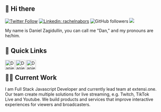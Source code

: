 ## 👋 Hi there

[![Twitter Follow](https://img.shields.io/twitter/follow/dnzgd?label=Follow)](https://twitter.com/intent/follow?screen_name=dnzgd)
[![Linkedin: rachelnabors](https://img.shields.io/badge/-dnzg-blue?style=flat-square&logo=Linkedin&logoColor=white&link=https://www.linkedin.com/in/dnzg/)](https://www.linkedin.com/in/dnzg/)
![GitHub followers](https://img.shields.io/github/followers/dnzg?label=Follow&style=social)
![](https://visitor-badge.glitch.me/badge?page_id=dnzg.dnzg)

My name is Daniel Zagidullin, you can call me "Dan," and my pronouns are he/him.

## 🔗 Quick Links

<a href="https://twitter.com/dnzgd">
  <img align="left" alt="Daniel Zagidullin | Twitter" width="32px" src="https://cdn.jsdelivr.net/npm/simple-icons@v3/icons/twitter.svg" />
</a>
<a href="https://www.linkedin.com/in/dnzg/">
  <img align="left" alt="Daniel Zagidullin | LinkedIn" width="32px" src="https://cdn.jsdelivr.net/npm/simple-icons@v3/icons/linkedin.svg" />
</a>
<a href="https://instagram.com/daniel.zagidullin/">
  <img align="left" alt="Daniel Zagidullin | Instagram" width="32px" src="https://cdn.jsdelivr.net/npm/simple-icons@v3/icons/instagram.svg" />
</a>
<br />

## 👨‍💻 Current Work

I am Full Stack Javascript Developer and currently lead team at extensi.one. Our team create multiple solutions for live streaming, e.g. Twitch, TikTok Live and Youtube. We build products and services that improve interactive experiences for viewers and broadcasters.

